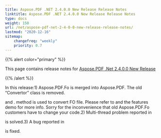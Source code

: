 ```yaml
---
title: Aspose.PDF .NET 2.4.0.0 New Release Release Notes
linktitle: Aspose.PDF .NET 2.4.0.0 New Release Release Notes
type: docs
weight: 150
url: /net/aspose-pdf-net-2-4-0-0-new-release-release-notes/
lastmod: "2020-12-16"
sitemap:
    changefreq: "weekly"
    priority: 0.7
---
```


{{% alert color="primary" %}}

This page contains release notes for [Aspose.PDF .Net 2.4.0.0 New Release](http://www.aspose.com/downloads/pdf/net/new-releases/aspose.pdf-.net-2.4.0.0-new-release/)

{{% /alert %}}

In this release:1) Aspose.PDF.Fo is merged into Aspose.PDF. The old “Convertor” class is removed.

and . method is used to convert FO file. Please refer to and the features demo for more info. Sorry for the inconvenience that old Aspose.PDF.Fo customers have to change your code.2) Multi-thread problem reported in

is solved.3) A bug reported in

is fixed.
